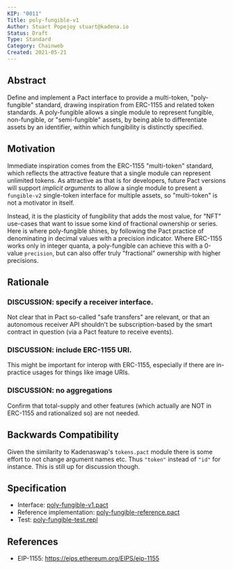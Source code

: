 ```yaml
---
KIP: "0011"
Title: poly-fungible-v1
Author: Stuart Popejoy stuart@kadena.io
Status: Draft
Type: Standard
Category: Chainweb
Created: 2021-05-21
---
```


## Abstract

Define and implement a Pact interface to provide a multi-token, "poly-fungible" standard, drawing inspiration
from ERC-1155 and related token standards. A poly-fungible allows a single module to represent fungible,
non-fungible, or "semi-fungible" assets, by being able to differentiate assets by an identifier,
within which fungibility is distinctly specified.


## Motivation

Immediate inspiration comes from the ERC-1155 "multi-token" standard, which reflects the attractive feature
that a single module can represent
unlimited tokens. As attractive as that is for developers, future Pact versions will support _implicit
arguments_ to allow a single module to present a `fungible-v2` single-token interface for multiple
assets, so "multi-token" is not a motivator in itself.

Instead, it is the plasticity of fungibility that adds the most value, for "NFT" use-cases that want
to issue some kind of fractional ownership or series. Here is where poly-fungible shines, by following
the Pact practice of denominating in decimal values with a precision indicator. Where ERC-1155 works only
in integer quanta, a poly-fungible can achieve this with a 0-value `precision`, but can also offer
truly "fractional" ownership with higher precisions.

## Rationale

### DISCUSSION: specify a receiver interface.

Not clear that in Pact so-called "safe transfers" are relevant, or that an autonomous receiver API
shouldn't be subscription-based by the smart contract in question (via a Pact feature to receive events).

### DISCUSSION: include ERC-1155 URI.

This might be important for interop with ERC-1155, especially if there are in-practice usages for
things like image URIs.

### DISCUSSION: no aggregations

Confirm that total-supply and other features (which actually are NOT in ERC-1155 and
rationalized so) are not needed.

## Backwards Compatibility

Given the similarity to Kadenaswap's `tokens.pact` module there is some effort to not change argument
names etc. Thus `"token"` instead of `"id"` for instance. This is still up for discussion though.

## Specification

- Interface: [poly-fungible-v1.pact](poly-fungible-v1.pact)
- Reference implementation: [poly-fungible-reference.pact](poly-fungible-reference.pact)
- Test: [poly-fungible-test.repl](poly-fungible-test.repl)

## References
* EIP-1155: <https://eips.ethereum.org/EIPS/eip-1155>
